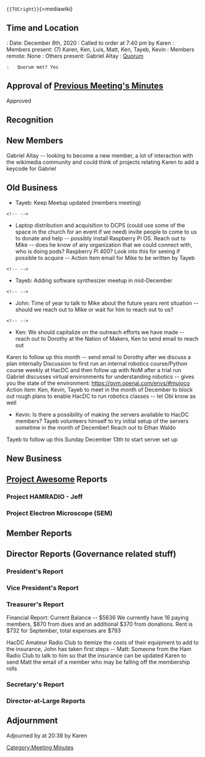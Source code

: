 `{{TOCright}}`{=mediawiki}

## Time and Location

:   Date: December 8th, 2020
:   Called to order at 7:40 pm by Karen
:   Members present: (7) Karen, Ken, Luis, Matt, Ken, Tayeb, Kevin
:   Members remote: None
:   Others present: Gabriel Altay
:   [Quorum](Quorum)

    :   Quorum met? Yes

## Approval of [Previous Meeting's Minutes](Regular_Member_Meeting_2020_10_13)

Approved

## Recognition

## New Members

Gabriel Altay -- looking to become a new member, a lot of interaction
with the wikimedia community and could think of projects relating Karen
to add a keycode for Gabriel

## Old Business

-   Tayeb: Keep Meetup updated (members meeting)

```{=html}
<!-- -->
```
-   Laptop distribution and acquisition to DCPS (could use some of the
    space in the church for an event if we need) invite people to come
    to us to donate and help -- possibly install Raspberry Pi OS. Reach
    out to Mike -- does he know of any organization that we could
    connect with, who is doing pods? Raspberry Pi 400? Look into this
    for seeing if possible to acquire -- Action item email for Mike to
    be written by Tayeb

```{=html}
<!-- -->
```
-   Tayeb: Adding software synthesizer meetup in mid-December

```{=html}
<!-- -->
```
-   John: Time of year to talk to Mike about the future years rent
    situation -- should we reach out to Mike or wait for him to reach
    out to us?

```{=html}
<!-- -->
```
-   Ken: We should capitalize on the outreach efforts we have made --
    reach out to Dorothy at the Nation of Makers, Ken to send email to
    reach out

Karen to follow up this month -- send email to Dorothy after we discuss
a plan internally Discussion to first run an internal robotics
course/Python course weekly at HacDC and then follow up with NoM after a
trial run Gabriel discusses virtual environments for understanding
robotics -- gives you the state of the environment:
<https://gym.openai.com/envs/#mujoco> Action item: Ken, Kevin, Tayeb to
meet in the month of December to block out rough plans to enable HacDC
to run robotics classes -- let Obi know as well

-   Kevin: Is there a possibility of making the servers available to
    HacDC members? Tayeb volunteers himself to try initial setup of the
    servers sometime in the month of December! Reach out to Ethan Waldo

Tayeb to follow up this Sunday December 13th to start server set up

## New Business

## [Project Awesome](:Category:Project_Awesome) Reports

### Project HAMRADIO - Jeff

### Project Electron Microscope (SEM)

## Member Reports

## Director Reports (Governance related stuff)

### President's Report

### Vice President's Report

### Treasurer's Report

Financial Report: Current Balance -- \$5636 We currently have 16 paying
members, \$870 from dues and an additional \$370 from donations. Rent is
\$732 for September, total expenses are \$793

HacDC Amateur Radio Club to itemize the costs of their equipment to add
to the insurance, John has taken first steps -- Matt: Someone from the
Ham Radio Club to talk to him so that the insurance can be updated Karen
to send Matt the email of a member who may be falling off the membership
rolls

### Secretary's Report

### Director-at-Large Reports

## Adjournment

Adjourned by at 20:38 by Karen

[Category:Meeting Minutes](Category:Meeting_Minutes)
